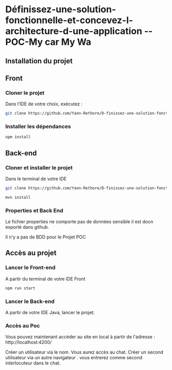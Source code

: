 # Définissez-une-solution-fonctionnelle-et-concevez-l-architecture-d-une-application -- POC-My car My Wa


## Installation du projet


## Front

### Cloner le projet
Dans l’IDE de votre choix, exécutez :
```sh
git clone https://github.com/Yann-Rethore/D-finissez-une-solution-fonctionnelle-et-concevez-l-architecture-d-une-application.git
```

### Installer les dépendances
```sh
npm install
```



## Back-end

### Cloner et installer le projet
Dans le terminal de votre IDE
```sh
git clone https://github.com/Yann-Rethore/D-finissez-une-solution-fonctionnelle-et-concevez-l-architecture-d-une-application.git

mvn install
```
### Properties et Back End

Le fichier properties ne comporte pas de données sensible il est docn exporté dans github.

Il n'y a pas de BDD pour le Projet POC

## Accès au projet

### Lancer le Front-end
A partir du terminal de votre IDE Front
```sh
npm run start
```

### Lancer le Back-end
A partir de votre IDE Java, lancer le projet.

### Accès au Poc
Vous pouvez maintenant accèder au site en local à partir de l'adresse : http://localhost:4200/

Créer un utilisateur via le nom. Vous aurez accès au chat.
Créer un second utilisateur via un autre navigateur . vous entrerez comme second interlocuteur dans le chat.




